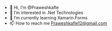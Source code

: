 - 👋 Hi, I’m @Praweshkafle
- 👀 I’m interested in .Net Technologies
- 🌱 I’m currently learning Xamarin.Forms
- 📫 How to reach me Praweshkafle12@gmail.com



